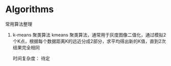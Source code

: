 # Algorithms
常用算法整理

1. k-means 聚类算法
    kmeans 聚类算法，通常用于灰度图像二值化，通过模拟2个K点，根据每个数据距离K的远近分成2部分，求平均得出新的K值，直到2次结果完全相同
   
    时间复杂度： 待定
